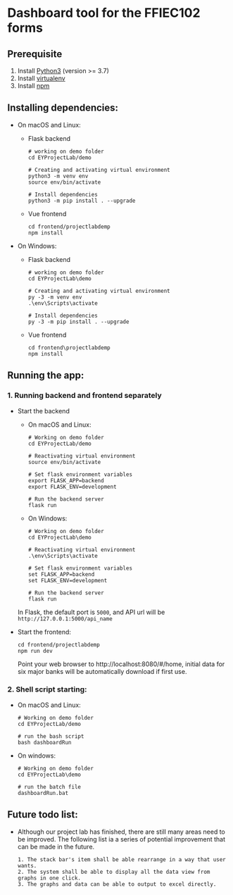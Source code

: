# Dashboard tool for the FFIEC102 forms

## Prerequisite
1. Install [Python3](https://www.python.org/downloads/) (version >= 3.7)
2. Install [virtualenv](https://virtualenv.pypa.io/en/latest/installation.html)
3. Install [npm](https://www.npmjs.com/get-npm)

## Installing dependencies:
* On macOS and Linux:
  * Flask backend
    ```Shell
    # working on demo folder
    cd EYProjectLab/demo
    
    # Creating and activating virtual environment
    python3 -m venv env
    source env/bin/activate
  
    # Install dependencies
    python3 -m pip install . --upgrade
    ```
  * Vue frontend
    ```Shell
    cd frontend/projectlabdemp
    npm install
    ```

* On Windows:
  * Flask backend
    ```Shell
    # working on demo folder
    cd EYProjectLab\demo
      
    # Creating and activating virtual environment
    py -3 -m venv env
    .\env\Scripts\activate
      
    # Install dependencies
    py -3 -m pip install . --upgrade
    ```
  * Vue frontend
    ```Shell
    cd frontend\projectlabdemp
    npm install
    ```

## Running the app:
### 1. Running backend and frontend separately
 * Start the backend
   * On macOS and Linux:
     ```Shell
     # Working on demo folder
     cd EYProjectLab/demo
          
     # Reactivating virtual environment
     source env/bin/activate
          
     # Set flask environment variables
     export FLASK_APP=backend
     export FLASK_ENV=development
          
     # Run the backend server
     flask run
     ```
   * On Windows:
     ```Shell
     # Working on demo folder
     cd EYProjectLab\demo
      
     # Reactivating virtual environment
     .\env\Scripts\activate
      
     # Set flask environment variables
     set FLASK_APP=backend
     set FLASK_ENV=development
      
     # Run the backend server
     flask run
     ```
   
   In Flask, the default port is `5000`, and API url will be `http://127.0.0.1:5000/api_name`
    
 * Start the frontend:
   ```Shell
   cd frontend/projectlabdemp
   npm run dev
   ```
   Point your web browser to http://localhost:8080/#/home, initial data for six major banks will be automatically download if first use.
### 2. Shell script starting:
 * On macOS and Linux:
   ```Shell
   # Working on demo folder
   cd EYProjectLab/demo
      
   # run the bash script
   bash dashboardRun
   ```
 * On windows:
   ```Shell
   # Working on demo folder
   cd EYProjectLab\demo
      
   # run the batch file
   dashboardRun.bat
   ```  
## Future todo list:
 * Although our project lab has finished, there are still many areas need to be improved. The following list ia a series of potential improvement that can be made in the future.
   ```Shell
   1. The stack bar's item shall be able rearrange in a way that user wants.
   2. The system shall be able to display all the data view from graphs in one click.
   3. The graphs and data can be able to output to excel directly.
   ``` 
